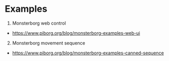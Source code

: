 # Examples

1. Monsterborg web control
- https://www.piborg.org/blog/monsterborg-examples-web-ui

2. Monsterborg movement sequence
- https://www.piborg.org/blog/monsterborg-examples-canned-sequence
